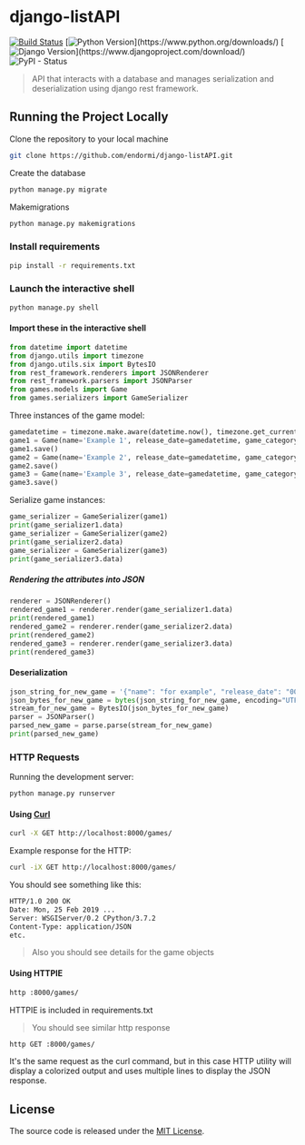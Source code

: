# django-listAPI

[![Build Status](https://travis-ci.org/endormi/django-listAPI.svg?branch=master)](https://travis-ci.org/endormi/django-listAPI)
[![Python Version](https://img.shields.io/badge/python-3.7.4-brightgreen.svg?)](https://www.python.org/downloads/)
[![Django Version](https://img.shields.io/badge/django-2.2.4-brightgreen.svg?)](https://www.djangoproject.com/download/)
![PyPI - Status](https://img.shields.io/pypi/status/django.svg)

> API that interacts with a database and manages serialization and deserialization using django rest framework.

## Running the Project Locally

Clone the repository to your local machine

```sh
git clone https://github.com/endormi/django-listAPI.git
```

Create the database

```sh
python manage.py migrate
```

Makemigrations

```bash
python manage.py makemigrations
```

### Install requirements

```sh
pip install -r requirements.txt
```

### Launch the interactive shell

```sh
python manage.py shell
```

#### Import these in the interactive shell

```python
from datetime import datetime
from django.utils import timezone
from django.utils.six import BytesIO
from rest_framework.renderers import JSONRenderer
from rest_framework.parsers import JSONParser 
from games.models import Game
from games.serializers import GameSerializer
```

Three instances of the game model:

```python
gamedatetime = timezone.make.aware(datetime.now(), timezone.get_current_timezone())
game1 = Game(name='Example 1', release_date=gamedatetime, game_category='Example category', played=False)
game1.save()
game2 = Game(name='Example 2', release_date=gamedatetime, game_category='Example category', played=False)
game2.save()
game3 = Game(name='Example 3', release_date=gamedatetime, game_category='Example category', played=False)
game3.save()
```

Serialize game instances:

```python
game_serializer = GameSerializer(game1)
print(game_serializer1.data)
game_serializer = GameSerializer(game2)
print(game_serializer2.data)
game_serializer = GameSerializer(game3)
print(game_serializer3.data)
```

##### Rendering the attributes into JSON

```python
renderer = JSONRenderer()
rendered_game1 = renderer.render(game_serializer1.data)
print(rendered_game1)
rendered_game2 = renderer.render(game_serializer2.data)
print(rendered_game2)
rendered_game3 = renderer.render(game_serializer3.data)
print(rendered_game3)
```

#### Deserialization

```python
json_string_for_new_game = '{"name": "for example", "release_date": "000"}'
json_bytes_for_new_game = bytes(json_string_for_new_game, encoding="UTF-8")
stream_for_new_game = BytesIO(json_bytes_for_new_game)
parser = JSONParser()
parsed_new_game = parse.parse(stream_for_new_game)
print(parsed_new_game)
```

### HTTP Requests

Running the development server:

```sh
python manage.py runserver
```

#### Using [Curl](https://curl.haxx.se/download.html)

```sh
curl -X GET http://localhost:8000/games/
```

Example response for the HTTP:

```sh
curl -iX GET http://localhost:8000/games/
```

You should see something like this:

```sh
HTTP/1.0 200 OK
Date: Mon, 25 Feb 2019 ...
Server: WSGIServer/0.2 CPython/3.7.2
Content-Type: application/JSON
etc.
```

> Also you should see details for the game objects

#### Using HTTPIE

```sh
http :8000/games/
```

HTTPIE is included in requirements.txt

> You should see similar http response

```sh
http GET :8000/games/
```

It's the same request as the curl command, but in this case HTTP utility will display a colorized output and uses multiple lines to display the JSON response.


## License

The source code is released under the [MIT License](https://github.com/endormi/django-listAPI/blob/master/LICENSE).
